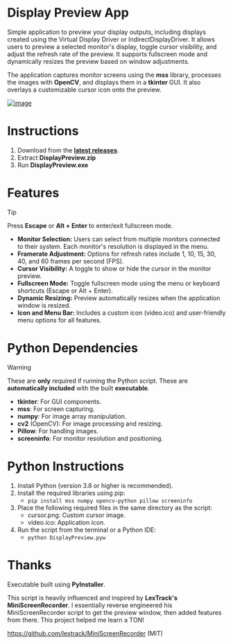 # Display Preview App

Simple application to preview your display outputs, including displays created using the Virtual Display Driver or IndirectDisplayDriver. It allows users to preview a selected monitor's display, toggle cursor visibility, and adjust the refresh rate of the preview. It supports fullscreen mode and dynamically resizes the preview based on window adjustments.

The application captures monitor screens using the **mss** library, processes the images with **OpenCV**, and displays them in a **tkinter** GUI. It also overlays a customizable cursor icon onto the preview.

[![image](https://github.com/user-attachments/assets/3594f096-ed02-46a3-80da-d23a366c036f)](https://github.com/itsmikethetech/Display-Preview/releases)

# Instructions

1. Download from the **[latest releases](https://github.com/itsmikethetech/Display-Preview/releases)**.
2. Extract **DisplayPreview.zip**
3. Run **DisplayPreview.exe**

# Features

> [!TIP]
> Press **Escape** or **Alt + Enter** to enter/exit fullscreen mode.

- **Monitor Selection:**
Users can select from multiple monitors connected to their system.
Each monitor's resolution is displayed in the menu.
- **Framerate Adjustment:**
Options for refresh rates include 1, 10, 15, 30, 40, and 60 frames per second (FPS).
- **Cursor Visibility:**
A toggle to show or hide the cursor in the monitor preview.
- **Fullscreen Mode:**
Toggle fullscreen mode using the menu or keyboard shortcuts (Escape or Alt + Enter).
- **Dynamic Resizing:**
Preview automatically resizes when the application window is resized.
- **Icon and Menu Bar:**
Includes a custom icon (video.ico) and user-friendly menu options for all features.

# Python Dependencies
> [!WARNING]
> These are **only** required if running the Python script.
> These are **automatically included** with the built **executable**.

- **tkinter**: For GUI components.
- **mss**: For screen capturing.
- **numpy**: For image array manipulation.
- **cv2** (OpenCV): For image processing and resizing.
- **Pillow**: For handling images.
- **screeninfo**: For monitor resolution and positioning.

# Python Instructions
1. Install Python (version 3.8 or higher is recommended).
2. Install the required libraries using pip:
    - ```pip install mss numpy opencv-python pillow screeninfo```
3. Place the following required files in the same directory as the script:
    - cursor.png: Custom cursor image.
    - video.ico: Application icon.
4. Run the script from the terminal or a Python IDE:
    - ```python DisplayPreview.pyw```

# Thanks

Executable built using **PyInstaller**.

This script is heavily influenced and inspired by **LexTrack's MiniScreenRecorder**. I essentially reverse engineered his MiniScreenRecorder script to get the preview window, then added features from there. This project helped me learn a TON!

https://github.com/lextrack/MiniScreenRecorder (MIT)

